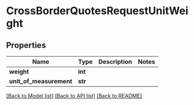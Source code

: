 # CrossBorderQuotesRequestUnitWeight

## Properties
Name | Type | Description | Notes
------------ | ------------- | ------------- | -------------
**weight** | **int** |  | 
**unit_of_measurement** | **str** |  | 

[[Back to Model list]](../README.md#documentation-for-models) [[Back to API list]](../README.md#documentation-for-api-endpoints) [[Back to README]](../README.md)


